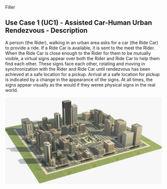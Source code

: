 Filler
## Use Case 1 (UC1) - Assisted Car-Human Urban Rendezvous - Description
A person (the Rider), walking in an urban area asks for a car (the Ride Car) to provide a ride. If a Ride Car is available, it is sent to the meet the Rider. When the Ride Car is close enough to the Rider for them to be mutually visible, a virtual signs appear over both the Rider and Ride Car to help them find each other. These signs face each other, rotating and moving in synchronization with the Rider and Ride Car until rendezvous has been achieved at a safe location for a pickup. Arrival at a safe location for pickup is indicated by a change in the appearance of the signs. At all times, the signs appear visually as the would if they weree physical signs in the real world.

![background](UC1_background.jpg)
